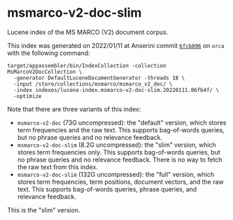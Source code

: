 # msmarco-v2-doc-slim

Lucene index of the MS MARCO (V2) document corpus.

This index was generated on 2022/01/11 at Anserini commit [`6fcb896`](https://github.com/castorini/anserini/commit/06fb4f9947ff2167c276d8893287453af7680786) on `orca` with the following command:

```
target/appassembler/bin/IndexCollection -collection MsMarcoV2DocCollection \
  -generator DefaultLuceneDocumentGenerator -threads 18 \
  -input /store/collections/msmarco/msmarco_v2_doc/ \
  -index indexes/lucene-index.msmarco-v2-doc-slim.20220111.06fb4f/ \
  -optimize
```

Note that there are three variants of this index:

+ `msmarco-v2-doc` (73G uncompressed): the "default" version, which stores term frequencies and the raw text. This supports bag-of-words queries, but no phrase queries and no relevance feedback.
+ `msmarco-v2-doc-slim` (8.2G uncompressed): the "slim" version, which stores term frequencies only. This supports bag-of-words queries, but no phrase queries and no relevance feedback. There is no way to fetch the raw text from this index.
+ `msmarco-v2-doc-slim` (132G uncompressed): the "full" version, which stores term frequencies, term positions, document vectors, and the raw text. This supports bag-of-words queries, phrase queries, and relevance feedback.

This is the "slim" version.